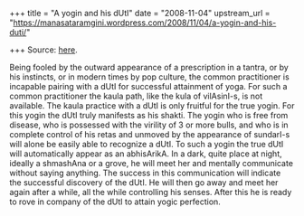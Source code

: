 +++
title = "A yogin and his dUtI"
date = "2008-11-04"
upstream_url = "https://manasataramgini.wordpress.com/2008/11/04/a-yogin-and-his-duti/"

+++
Source: [here](https://manasataramgini.wordpress.com/2008/11/04/a-yogin-and-his-duti/).

Being fooled by the outward appearance of a prescription in a tantra, or by his instincts, or in modern times by pop culture, the common practitioner is incapable pairing with a dUtI for successful attainment of yoga. For such a common practitioner the kaula path, like the kula of vilAsinI-s, is not available. The kaula practice with a dUtI is only fruitful for the true yogin. For this yogin the dUtI truly manifests as his shakti. The yogin who is free from disease, who is possessed with the virility of 3 or more bulls, and who is in complete control of his retas and unmoved by the appearance of sundarI-s will alone be easily able to recognize a dUtI. To such a yogin the true dUtI will automatically appear as an abhisArikA. In a dark, quite place at night, ideally a shmashAna or a grove, he will meet her and mentally communicate without saying anything. The success in this communication will indicate the successful discovery of the dUtI. He will then go away and meet her again after a while, all the while controlling his senses. After this he is ready to rove in company of the dUtI to attain yogic perfection.

